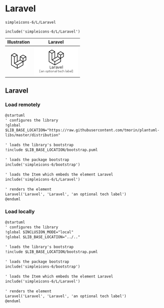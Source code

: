 # Laravel


```text
simpleicons-6/L/Laravel
```

```text
include('simpleicons-6/L/Laravel')
```



| Illustration | Laravel |
| :---: | :---: |
| ![illustration for Illustration](../../simpleicons-6/L/Laravel.png) | ![illustration for Laravel](../../simpleicons-6/L/Laravel.Local.png) |




## Laravel

### Load remotely
```plantuml
@startuml
' configures the library
!global $LIB_BASE_LOCATION="https://raw.githubusercontent.com/tmorin/plantuml-libs/master/distribution"

' loads the library's bootstrap
!include $LIB_BASE_LOCATION/bootstrap.puml

' loads the package bootstrap
include('simpleicons-6/bootstrap')

' loads the Item which embeds the element Laravel
include('simpleicons-6/L/Laravel')

' renders the element
Laravel('Laravel', 'Laravel', 'an optional tech label')
@enduml
```

### Load locally
```plantuml
@startuml
' configures the library
!global $INCLUSION_MODE="local"
!global $LIB_BASE_LOCATION="../.."

' loads the library's bootstrap
!include $LIB_BASE_LOCATION/bootstrap.puml

' loads the package bootstrap
include('simpleicons-6/bootstrap')

' loads the Item which embeds the element Laravel
include('simpleicons-6/L/Laravel')

' renders the element
Laravel('Laravel', 'Laravel', 'an optional tech label')
@enduml
```

